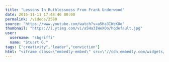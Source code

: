 ```yaml
---
title: "Lessons In Ruthlessness From Frank Underwood"
date: 2015-11-11 17:48:46 00:00
permalink: /videos/2580
source: "https://www.youtube.com/watch?v=a5Ha3IWeXOo"
thumbnail: "https://i.ytimg.com/vi/a5Ha3IWeXOo/hqdefault.jpg"
user:
  username: "sbgriffi"
  name: "Stuart G."
tags: ["creativity","leader","conviction"]
html: "<iframe class=\"embedly-embed\" src=\"//cdn.embedly.com/widgets/media.html?src=https%3A%2F%2Fwww.youtube.com%2Fembed%2Fa5Ha3IWeXOo%3Fwmode%3Dtransparent%26feature%3Doembed&wmode=transparent&url=https%3A%2F%2Fwww.youtube.com%2Fwatch%3Fv%3Da5Ha3IWeXOo&image=https%3A%2F%2Fi.ytimg.com%2Fvi%2Fa5Ha3IWeXOo%2Fhqdefault.jpg&key=daaebf4d9cdd46779200162d0ca86e20&type=text%2Fhtml&schema=youtube\" width=\"854\" height=\"480\" scrolling=\"no\" frameborder=\"0\" allowfullscreen></iframe>"
---
```


